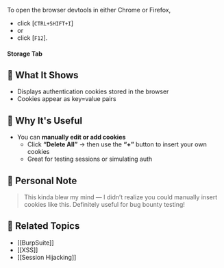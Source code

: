 To open the browser devtools in either Chrome or Firefox, 
- click [`CTRL+SHIFT+I`]  
- or
- click [`F12`].

#### Storage Tab

## 🔐 What It Shows
- Displays authentication cookies stored in the browser
- Cookies appear as key=value pairs

## 🧪 Why It's Useful
- You can **manually edit or add cookies**
  - Click **“Delete All”** → then use the **“+”** button to insert your own cookies
  - Great for testing sessions or simulating auth

## 🤯 Personal Note
> This kinda blew my mind — I didn’t realize you could manually insert cookies like this. Definitely useful for bug bounty testing!

## 🧰 Related Topics
- [[BurpSuite]]
- [[XSS]]
- [[Session Hijacking]]
